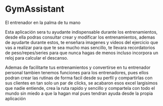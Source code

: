 # GymAssistant
El entrenador en la palma de tu mano

Esta aplicación sera tu ayudante indispensable durante los entrenamientos, desde ella podras consultar crear y modificar los entrenamientos, ademas de ayudarte durante estos, te enseñara imagenes y videos del ejercicio que vas a realizar para que te sea mucho mas sencillo, te llevara recordatorios de peso/repes/series para que nunca hagas de menos incluso incorpora un reloj para calcular el descanso.

Ademas de facilitarte tus entrenamientos y convertirse en tu entrenador personal tambien tenemos funciones para los entrenadores, pues ellos podran crear las rutinas de forma facil desde su perfil y compartirlas con sus clientes en tan solo un par de clicks, se acabaron esos excel largisimos que nadie entiende, crea la ruta rapido y sencillo y compartela con todo el mundo sin miedo a que la hagan mal pues tendran ayuda desde la propia aplicación
